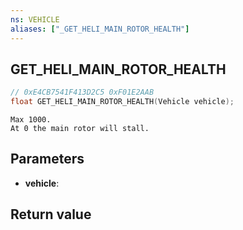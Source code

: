 ```yaml
---
ns: VEHICLE
aliases: ["_GET_HELI_MAIN_ROTOR_HEALTH"]
---
```

## GET_HELI_MAIN_ROTOR_HEALTH

```c
// 0xE4CB7541F413D2C5 0xF01E2AAB
float GET_HELI_MAIN_ROTOR_HEALTH(Vehicle vehicle);
```

```
Max 1000.  
At 0 the main rotor will stall.  
```

## Parameters
* **vehicle**:

## Return value
